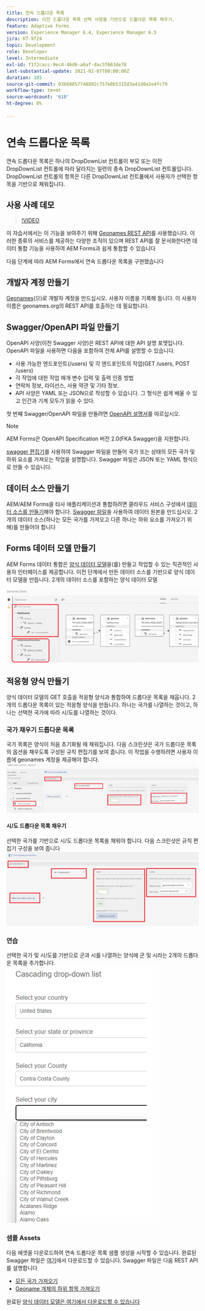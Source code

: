 ```yaml
---
title: 연속 드롭다운 목록
description: 이전 드롭다운 목록 선택 사항을 기반으로 드롭다운 목록 채우기.
feature: Adaptive Forms
version: Experience Manager 6.4, Experience Manager 6.5
jira: KT-9724
topic: Development
role: Developer
level: Intermediate
exl-id: f1f2cacc-9ec4-46d6-a6af-dac3f663de78
last-substantial-update: 2021-02-07T00:00:00Z
duration: 185
source-git-commit: 03b68057748892c757e0b5315d3a41d0a2e4fc79
workflow-type: tm+mt
source-wordcount: '610'
ht-degree: 0%

---
```


# 연속 드롭다운 목록

연속 드롭다운 목록은 하나의 DropDownList 컨트롤이 부모 또는 이전 DropDownList 컨트롤에 따라 달라지는 일련의 종속 DropDownList 컨트롤입니다. DropDownList 컨트롤의 항목은 다른 DropDownList 컨트롤에서 사용자가 선택한 항목을 기반으로 채워집니다.

## 사용 사례 데모

>[!VIDEO](https://video.tv.adobe.com/v/3437316?quality=12&learn=on&captions=kor)

이 자습서에서는 이 기능을 보여주기 위해 [Geonames REST API](https://www.geonames.org/export/web-services.html)를 사용했습니다.
이러한 종류의 서비스를 제공하는 다양한 조직이 있으며 REST API를 잘 문서화한다면 데이터 통합 기능을 사용하여 AEM Forms과 쉽게 통합할 수 있습니다

다음 단계에 따라 AEM Forms에서 연속 드롭다운 목록을 구현했습니다

## 개발자 계정 만들기

[Geonames](https://www.geonames.org/login)&#x200B;(으)로 개발자 계정을 만드십시오. 사용자 이름을 기록해 둡니다. 이 사용자 이름은 geonames.org의 REST API를 호출하는 데 필요합니다.

## Swagger/OpenAPI 파일 만들기

OpenAPI 사양(이전 Swagger 사양)은 REST API에 대한 API 설명 포맷입니다. OpenAPI 파일을 사용하면 다음을 포함하여 전체 API를 설명할 수 있습니다.

* 사용 가능한 엔드포인트(/users) 및 각 엔드포인트의 작업(GET /users, POST /users)
* 각 작업에 대한 작업 매개 변수 입력 및 출력
인증 방법
* 연락처 정보, 라이선스, 사용 약관 및 기타 정보.
* API 사양은 YAML 또는 JSON으로 작성할 수 있습니다. 그 형식은 쉽게 배울 수 있고 인간과 기계 모두가 읽을 수 있다.

첫 번째 Swagger/OpenAPI 파일을 만들려면 [OpenAPI 설명서](https://swagger.io/docs/specification/2-0/basic-structure/)를 따르십시오.

>[!NOTE]
> AEM Forms은 OpenAPI Specification 버전 2.0(FKA Swagger)을 지원합니다.

[swagger 편집기](https://editor.swagger.io/)를 사용하여 Swagger 파일을 만들어 국가 또는 상태의 모든 국가 및 하위 요소를 가져오는 작업을 설명합니다. Swagger 파일은 JSON 또는 YAML 형식으로 만들 수 있습니다.

## 데이터 소스 만들기

AEM/AEM Forms을 타사 애플리케이션과 통합하려면 클라우드 서비스 구성에서 [데이터 소스를 만들기](https://experienceleague.adobe.com/docs/experience-manager-learn/forms/ic-web-channel-tutorial/parttwo.html?lang=ko)해야 합니다. [Swagger 파일](assets/geonames-swagger-files.zip)을 사용하여 데이터 원본을 만드십시오.
2개의 데이터 소스(하나는 모든 국가를 가져오고 다른 하나는 하위 요소를 가져오기 위해)를 만들어야 합니다


## Forms 데이터 모델 만들기

AEM Forms 데이터 통합은 [양식 데이터 모델](https://experienceleague.adobe.com/docs/experience-manager-65/forms/form-data-model/create-form-data-models.html?lang=ko)을(를) 만들고 작업할 수 있는 직관적인 사용자 인터페이스를 제공합니다. 이전 단계에서 만든 데이터 소스를 기반으로 양식 데이터 모델을 만듭니다. 2개의 데이터 소스를 포함하는 양식 데이터 모델

![fdm](assets/geonames-fdm.png)


## 적응형 양식 만들기

양식 데이터 모델의 GET 호출을 적응형 양식과 통합하여 드롭다운 목록을 채웁니다.
2개의 드롭다운 목록이 있는 적응형 양식을 만듭니다. 하나는 국가를 나열하는 것이고, 하나는 선택한 국가에 따라 시/도를 나열하는 것이다.

### 국가 채우기 드롭다운 목록

국가 목록은 양식이 처음 초기화될 때 채워집니다. 다음 스크린샷은 국가 드롭다운 목록의 옵션을 채우도록 구성된 규칙 편집기를 보여 줍니다. 이 작업을 수행하려면 사용자 이름에 geonames 계정을 제공해야 합니다.
![get-countries](assets/get-countries-rule-editor.png)

#### 시/도 드롭다운 목록 채우기

선택한 국가를 기반으로 시/도 드롭다운 목록을 채워야 합니다. 다음 스크린샷은 규칙 편집기 구성을 보여 줍니다
![state-province-options](assets/state-province-options.png)

### 연습

선택한 국가 및 시/도를 기반으로 군과 시를 나열하는 양식에 군 및 시라는 2개의 드롭다운 목록을 추가합니다.
![연습](assets/cascading-drop-down-exercise.png)


### 샘플 Assets

다음 에셋을 다운로드하여 연속 드롭다운 목록 샘플 생성을 시작할 수 있습니다.
완료된 Swagger 파일은 [여기](assets/geonames-swagger-files.zip)에서 다운로드할 수 있습니다.
Swagger 파일은 다음 REST API를 설명합니다
* [모든 국가 가져오기](https://secure.geonames.org/countryInfoJSON?username=yourusername)
* [Geoname 개체의 하위 항목 가져오기](https://secure.geonames.org/children?formatted=true&amp;geonameId=6252001&amp;username=yourusername)

완료된 [양식 데이터 모델은 여기에서 다운로드할 수 있습니다](assets/geonames-api-form-data-model.zip)
